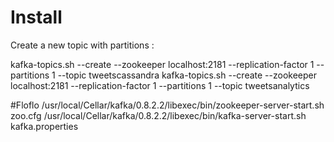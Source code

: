 # Install


Create a new topic with partitions :

kafka-topics.sh --create --zookeeper localhost:2181 --replication-factor 1 --partitions 1 --topic tweetscassandra
kafka-topics.sh --create --zookeeper localhost:2181 --replication-factor 1 --partitions 1 --topic tweetsanalytics

#Floflo
/usr/local/Cellar/kafka/0.8.2.2/libexec/bin/zookeeper-server-start.sh zoo.cfg 
/usr/local/Cellar/kafka/0.8.2.2/libexec/bin/kafka-server-start.sh kafka.properties

